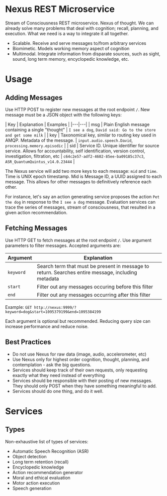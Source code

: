 # Nexus REST Microservice

Stream of Consciousness REST microservice. Nexus of thought. We can already solve many problems that deal with cognition; recall, planning, and execution. What we need is a way to integrate it all together. 

- Scalable. Receive and serve messages to/from arbitrary services
- Biomimetic. Models working memory aspect of cognition
- Multimodal. Integrate information from disparate sources, such as sight, sound, long term memory, encyclopedic knowledge, etc.

# Usage

## Adding Messages

Use HTTP POST to register new messages at the root endpoint `/`. New message must be a JSON object with the following keys:

| Key | Explanation | Examples |
|---|---|
| msg | Plain English message containing a single "thought" | `I see a dog`, `David said: Go to the store and get some milk` |
| key | Taxonomical key, similar to routing key used in AMQP. Metadata of the message. | `input.audio.speech.David`, `processing.memory.episodic` |
| sid | Service ID. Unique identifier for source service. Allows for accountability, self identification, version control, investigation, filtration, etc | `c64c2e57-adf2-4602-85ee-ba09185c37c3`, `ASR_QuantumQuintus_v14.0.23444` |

The Nexus service will add two more keys to each message: `mid` and `time`. Time is UNIX epoch timestamp. Mid is Message ID, a UUID assigned to each message. This allows for other messages to definitively reference each other. 

For instance, let's say an action generating service proposes the action `Pet the dog` in response to the `I see a dog` message. Evaluation services can trace the series of messages, stream of consciousness, that resulted in a given action recommendation.

## Fetching Messages

Use HTTP GET to fetch messages at the root endpoint `/`. Use argument parameters to filter messages. Accepted arguments are:

| Argument | Explanation |
|---|---|
| `keyword` | Search term that must be present in message to return. Searches entire message, including metadata |
| `start` | Filter out any messages occuring before this filter |
| `end` | Filter out any messages occurring after this filter |

Example: `GET http://nexus:9999/?keyword=dog&start=1095379199&end=1095384199`

Each argument is optional but recommended. Reducing query size can increase performance and reduce noise. 

## Best Practices

- Do not use Nexus for raw data (image, audio, accelerometer, etc)
- Use Nexus only for highest order cognition, thought, planning, and contemplation - ask the big questions. 
- Services should keep track of their own requests, only requesting exactly what they need instead of everything
- Services should be responsible with their posting of new messages. They should only POST when they have something meaningful to add. 
- Services should do one thing, and do it well. 

# Services

## Types

Non-exhaustive list of types of services:

- Automatic Speech Recognition (ASR)
- Object detection
- Long term retention (recall)
- Encyclopedic knowledge
- Action recommendation generator
- Moral and ethical evaluation
- Motor action execution
- Speech generation